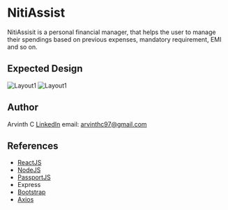 # NitiAssist
NitiAssisit is a personal financial manager, that helps the user to manage their spendings based on previous expenses, mandatory requirement, EMI and so on.

## Expected Design
![Layout1](https://github.com/ArvinthC3000/nitiassist-fintech/blob/master/src/img/Image%201.png)
![Layout1](https://github.com/ArvinthC3000/nitiassist-fintech/blob/master/src/img/Image%202.png)

## Author
Arvinth C
[LinkedIn](https://www.linkedin.com/in/arvinth-chandrasekharan-64236a79) 
email: arvinthc97@gmail.com

## References
* [ReactJS](https://reactjs.org/docs/getting-started.html)
* [NodeJS](https://nodejs.org/en/docs/)
* [PassportJS](http://www.passportjs.org/docs/authenticate/)
* Express
* [Bootstrap](https://getbootstrap.com/docs/4.4/getting-started/introduction/)
* [Axios](https://www.npmjs.com/package/axios)
